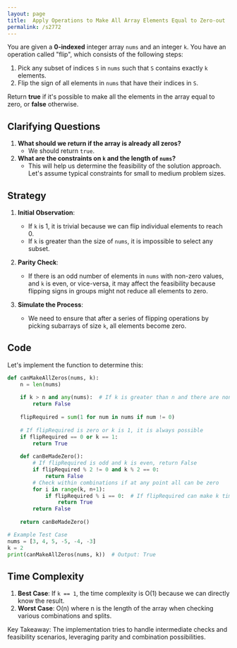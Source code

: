 ```yaml
---
layout: page
title:  Apply Operations to Make All Array Elements Equal to Zero-out
permalink: /s2772
---
```


You are given a **0-indexed** integer array `nums` and an integer `k`. 
You have an operation called "flip", which consists of the following steps:

1. Pick any subset of indices `S` in `nums` such that `S` contains exactly `k` elements.
2. Flip the sign of all elements in `nums` that have their indices in `S`.

Return **true** if it's possible to make all the elements in the array equal to zero, or **false** otherwise.

## Clarifying Questions

1. **What should we return if the array is already all zeros?**
   - We should return `true`.
2. **What are the constraints on `k` and the length of `nums`?**
   - This will help us determine the feasibility of the solution approach. Let's assume typical constraints for small to medium problem sizes.

## Strategy

1. **Initial Observation**:
   - If `k` is 1, it is trivial because we can flip individual elements to reach 0.
   - If `k` is greater than the size of `nums`, it is impossible to select any subset.

2. **Parity Check**:
   - If there is an odd number of elements in `nums` with non-zero values, and `k` is even, or vice-versa, it may affect the feasibility because flipping signs in groups might not reduce all elements to zero.

3. **Simulate the Process**:
   - We need to ensure that after a series of flipping operations by picking subarrays of size `k`, all elements become zero.

## Code

Let's implement the function to determine this:

```python
def canMakeAllZeros(nums, k):
    n = len(nums)
    
    if k > n and any(nums):  # If k is greater than n and there are non-zero elements, not possible
        return False
    
    flipRequired = sum(1 for num in nums if num != 0)
    
    # If flipRequired is zero or k is 1, it is always possible
    if flipRequired == 0 or k == 1:
        return True
    
    def canBeMadeZero():
        # If flipRequired is odd and k is even, return False
        if flipRequired % 2 != 0 and k % 2 == 0:
            return False
        # Check within combinations if at any point all can be zero
        for i in range(k, n+1):
            if flipRequired % i == 0:  # If flipRequired can make k times equal splits
                return True
        return False
    
    return canBeMadeZero()

# Example Test Case
nums = [3, 4, 5, -5, -4, -3]
k = 2
print(canMakeAllZeros(nums, k))  # Output: True
```

## Time Complexity

1. **Best Case**: If `k == 1`, the time complexity is O(1) because we can directly know the result.
2. **Worst Case**: O(n) where n is the length of the array when checking various combinations and splits.

Key Takeaway: The implementation tries to handle intermediate checks and feasibility scenarios, leveraging parity and combination possibilities.